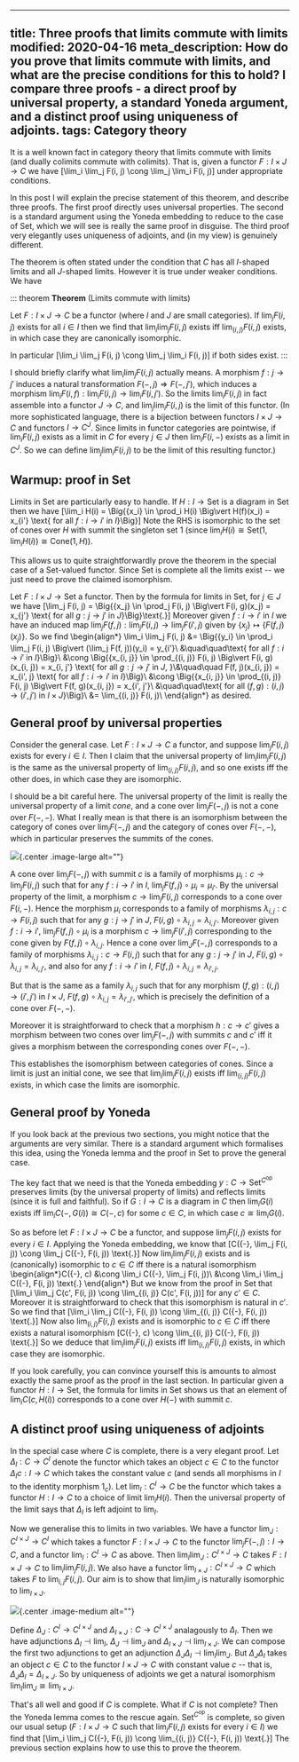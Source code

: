 ----
title: Three proofs that limits commute with limits
modified: 2020-04-16
meta_description: How do you prove that limits commute with limits, and what are the precise conditions for this to hold? I compare three proofs - a direct proof by universal property, a standard Yoneda argument, and a distinct proof using uniqueness of adjoints.
tags: Category theory
----

It is a well known fact in category theory that limits commute with limits (and dually colimits commute with colimits). That is, given a functor $F : I \times J \to C$ we have
\[\lim_i \lim_j F(i, j) \cong \lim_j \lim_i F(i, j)\]
under appropriate conditions.

In this post I will explain the precise statement of this theorem, and describe three proofs. The first proof directly uses universal properties. The second is a standard argument using the Yoneda embedding to reduce to the case of $\text{Set}$, which we will see is really the same proof in disguise. The third proof very elegantly uses uniqueness of adjoints, and (in my view) is genuinely different.

<!--more-->

The theorem is often stated under the condition that $C$ has all $I$-shaped limits and all $J$-shaped limits. However it is true under weaker conditions. We have

::: theorem
**Theorem** (Limits commute with limits)

Let $F : I \times J \to C$ be a functor (where $I$ and $J$ are small categories). If $\lim_j F(i, j)$ exists for all $i \in I$ then we find that
$\lim_i \lim_j F(i, j)$ exists iff $\lim_{(i, j)} F(i, j)$ exists, in which case they are canonically isomorphic.

In particular
\[\lim_i \lim_j F(i, j) \cong \lim_j \lim_i F(i, j)\]
if both sides exist.
:::

I should briefly clarify what $\lim_i \lim_j F(i, j)$ actually means. A morphism $f : j \to j'$ induces a natural transformation $F({-}, j) \Rightarrow F({-}, j')$, which induces a morphism $\lim_i F(i, f) : \lim_i F(i, j) \to \lim_i F(i, j')$. So the limits $\lim_i F(i, j)$ in fact assemble into a functor $J \to C$, and $\lim_j \lim_i F(i, j)$ is the limit of this functor. (In more sophisticated language, there is a bijection between functors $I \times J \to C$ and functors $I \to C^J$. Since limits in functor categories are pointwise, if $\lim_i F(i, j)$ exists as a limit in $C$ for every $j \in J$ then $\lim_i F(i, {-})$ exists as a limit in $C^J$. So we can define $\lim_j \lim_i F(i, j)$ to be the limit of this resulting functor.)

## Warmup: proof in $\text{Set}$

Limits in $\text{Set}$ are particularly easy to handle. If $H : I \to \text{Set}$ is a diagram in $\text{Set}$ then we have
\[\lim_i H(i) = \Big\{\{x_i\} \in \prod_i H(i) \Big\vert H(f)(x_i) = x_{i'} \text{ for all $f : i \to i'$ in $I$}\Big\}\]
Note the RHS is isomorphic to the set of cones over $H$ with summit the singleton set $1$ (since $\lim_i H(i) \cong \text{Set}(1, \lim_i H(i)) \cong \text{Cone}(1, H)$).

This allows us to quite straightforwardly prove the theorem in the special case of a $\text{Set}$-valued functor. Since $\text{Set}$ is complete all the limits exist -- we just need to prove the claimed isomorphism.

Let $F : I \times J \to \text{Set}$ a functor. Then by the formula for limits in $\text{Set}$, for $j \in J$ we have
\[\lim_j F(i, j) = \Big\{\{x_j\} \in \prod_j F(i, j) \Big\vert F(i, g)(x_j) = x_{j'} \text{ for all $g : j \to j'$ in $J$}\Big\}\text{.}\]
Moreover given $f : i \to i'$ in $I$ we have an induced map $\lim_j F(f, j) : \lim_j F(i, j) \to \lim_j F(i', j)$ given by $\{x_j\} \mapsto \{F(f, j)(x_j)\}$. So we find
\begin{align*}
\lim_i \lim_j F(i, j) &= \Big\{\{y_i\} \in \prod_i \lim_j F(i, j) \Big\vert (\lim_j F(f, j))(y_i) = y_{i'}\\
&\quad\quad\text{ for all $f : i \to i'$ in $I$}\Big\}\\
&\cong \Big\{\{x_{i, j}\} \in \prod_{(i, j)} F(i, j) \Big\vert F(i, g)(x_{i, j}) = x_{i, j'} \text{ for all $g : j \to j'$ in $J$, }\\&\quad\quad F(f, j)(x_{i, j}) = x_{i', j} \text{ for all $f : i \to i'$ in $I$}\Big\}\\
&\cong \Big\{\{x_{i, j}\}  \in \prod_{(i, j)} F(i, j) \Big\vert F(f, g)(x_{i, j}) = x_{i', j'}\\
    &\quad\quad\text{ for all $(f, g) : (i, j) \to (i', j')$ in $I \times J$}\Big\}\\
&= \lim_{(i, j)} F(i, j)\\
\end{align*}
as desired.

## General proof by universal properties

Consider the general case.
Let $F : I \times J \to C$ a functor, and suppose $\lim_j F(i, j)$ exists for every $i \in I$. Then I claim that the universal property of $\lim_i \lim_j F(i, j)$ is the same as the universal property of $\lim_{(i, j)} F(i, j)$, and so one exists iff the other does, in which case they are isomorphic.

I should be a bit careful here. The universal property of the limit is really the universal property of a limit *cone*, and a cone over $\lim_j F({-}, j)$ is not a cone over $F({-}, {-})$. What I really mean is that there is an isomorphism between the category of cones over $\lim_j F({-}, j)$ and the category of cones over $F({-}, {-})$, which in particular preserves the summits of the cones.

![](/images/lim_comm_cone.png){.center .image-large alt=""}

A cone over $\lim_j F({-}, j)$ with summit $c$ is a family of morphisms $\mu_i : c \to \lim_j F(i, j)$ such that for any $f : i \to i'$ in $I$, $\lim_j F(f, j) \circ \mu_i = \mu_{i'}$. By the universal property of the limit, a morphism $c \to \lim_j F(i, j)$ corresponds to a cone over $F(i, {-})$. Hence the morphism $\mu_i$ corresponds to a family of morphisms $\lambda_{i, j} : c \to F(i, j)$ such that for any $g : j \to j'$ in $J$, $F(i, g) \circ \lambda_{i, j} = \lambda_{i, j'}$. Moreover given $f : i \to i'$, $\lim_j F(f, j) \circ \mu_i$ is a morphism $c \to \lim_j F(i', j)$ corresponding to the cone given by $F(f, j) \circ \lambda_{i, j}$. Hence a cone over $\lim_J F({-}, j)$ corresponds to a family of morphisms $\lambda_{i, j} : c \to F(i, j)$ such that for any $g : j \to j'$ in $J$, $F(i, g) \circ \lambda_{i, j} = \lambda_{i, j'}$, and also for any $f : i \to i'$ in $I$, $F(f, j) \circ \lambda_{i, j} = \lambda_{i', j}$.

But that is the same as a family $\lambda_{i, j}$ such that for any morphism $(f, g) : (i, j) \to (i', j')$ in $I \times J$, $F(f, g) \circ \lambda_{i, j} = \lambda_{i', j'}$, which is precisely the definition of a cone over $F({-}, {-})$.

Moreover it is straightforward to check that a morphism $h : c \to c'$ gives a morphism between two cones over $\lim_j F({-}, j)$ with summits $c$ and $c'$ iff it gives a morphism between the corresponding cones over $F({-}, {-})$.

This establishes the isomorphism between categories of cones. Since a limit is just an initial cone, we see that $\lim_i \lim_j F(i, j)$ exists iff $\lim_{(i, j)} F(i, j)$ exists, in which case the limits are isomorphic.

## General proof by Yoneda

If you look back at the previous two sections, you might notice that the arguments are very similar. There is a standard argument which formalises this idea, using the Yoneda lemma and the proof in $\text{Set}$ to prove the general case.

The key fact that we need is that the Yoneda embedding $y : C \to \text{Set}^{C^\text{op}}$ preserves limits (by the universal property of limits) and reflects limits (since it is full and faithful). So if $G : I \to C$ is a diagram in $C$ then $\lim_i G(i)$ exists iff $\lim_i C({-}, G(i)) \cong C({-}, c)$ for some $c \in C$, in which case $c \cong \lim_i G(i)$.

So as before let $F : I \times J \to C$ be a functor, and suppose $\lim_j F(i, j)$ exists for every $i \in I$. Applying the Yoneda embedding, we know that
\[C({-}, \lim_j F(i, j)) \cong \lim_j C({-}, F(i, j)) \text{.}\]
Now $\lim_i \lim_j F(i, j)$ exists and is (canonically) isomorphic to $c \in C$ iff there is a natural isomorphism
\begin{align*}C({-}, c) &\cong \lim_i C({-}, \lim_j F(i, j))\\
    &\cong  \lim_i \lim_j C({-}, F(i, j)) \text{.}
\end{align*}
But we know from the proof in $\text{Set}$ that
\[\lim_i \lim_j C(c', F(i, j)) \cong \lim_{(i, j)} C(c', F(i, j))\]
for any $c' \in C$. Moreover it is straightforward to check that this isomorphism is natural in $c'$. So we find that
\[\lim_i \lim_j C({-}, F(i, j)) \cong \lim_{(i, j)} C({-}, F(i, j)) \text{.}\]
Now also $\lim_{(i, j)} F(i, j)$ exists and is isomorphic to $c \in C$ iff there exists a natural isomorphism
\[C({-}, c) \cong \lim_{(i, j)} C({-}, F(i, j)) \text{.}\]
So we deduce that $\lim_i \lim_j F(i, j)$ exists iff $\lim_{(i, j)} F(i, j)$ exists, in which case they are isomorphic.

If you look carefully, you can convince yourself this is amounts to almost exactly the same proof as the proof in the last section. In particular given a functor $H : I \to \text{Set}$, the formula for limits in $\text{Set}$ shows us that an element of $\lim_i C(c, H(i))$ corresponds to a cone over $H({-})$ with summit $c$.

## A distinct proof using uniqueness of adjoints

In the special case where $C$ is complete, there is a very elegant proof. Let $\Delta_I : C \to C^I$ denote the functor which takes an object $c \in C$ to the functor $\Delta_I c : I \to C$ which takes the constant value $c$ (and sends all morphisms in $I$ to the identity morphism $1_c$). Let $\lim_I : C^I \to C$ be the functor which takes a functor $H : I \to C$ to a choice of limit $\lim_i H(i)$. Then the universal property of the limit says that $\Delta_I$ is left adjoint to $\lim_I$.

Now we generalise this to limits in two variables. We have a functor $\lim_J : C^{I \times J} \to C^I$ which takes a functor $F : I \times J \to C$ to the functor $\lim_j F({-}, j) : I \to C$, and a functor $\lim_I : C^I \to C$ as above. Then $\lim_I \lim_J : C^{I \times J} \to C$ takes $F : I \times J \to C$ to $\lim_i \lim_j F(i, j)$. We also have a functor $\lim_{I \times J} : C^{I \times J} \to C$ which takes $F$ to $\lim_{i, j} F(i, j)$. Our aim is to show that $\lim_I \lim_J$ is naturally isomorphic to $\lim_{I \times J}$.

![](/images/lim_comm_uniq_adjoint.png){.center .image-medium alt=""}

Define $\Delta_J : C^I \to C^{I \times J}$ and $\Delta_{I \times J} : C \to C^{I \times J}$ analagously to $\Delta_I$. Then we have adjunctions $\Delta_I \dashv \lim_I$, $\Delta_J \dashv \lim_J$ and $\Delta_{I \times J} \dashv \lim_{I \times J}$. We can compose the first two adjunctions to get an adjunction $\Delta_J \Delta_I \dashv \lim_I \lim_J$. But $\Delta_J \Delta_I$ takes an object $c \in C$ to the functor $I \times J \to C$ with constant value $c$ -- that is, $\Delta_J \Delta_I = \Delta_{I \times J}$. So by uniqueness of adjoints we get a natural isomorphism $\lim_I \lim_J \cong \lim_{I \times J}$.

That's all well and good if $C$ is complete. What if $C$ is not complete? Then the Yoneda lemma comes to the rescue again. $\text{Set}^{C^\text{op}}$ is complete, so given our usual setup ($F : I \times J \to C$ such that $\lim_j F(i, j)$ exists for every $i \in I$) we find that
\[\lim_i \lim_j C({-}, F(i, j)) \cong \lim_{(i, j)} C({-}, F(i, j)) \text{.}\]
The previous section explains how to use this to prove the theorem.
